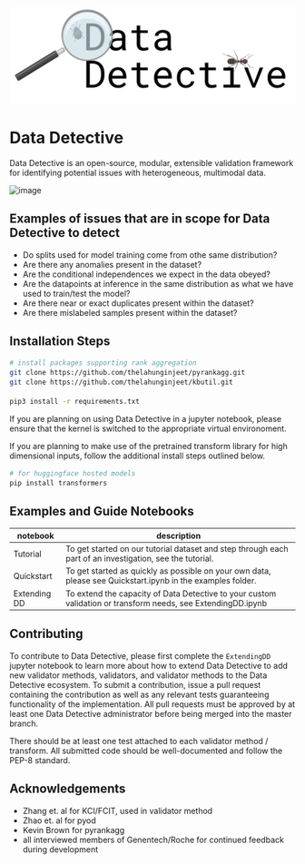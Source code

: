 ![Data Detective logo](DD_im.png)

# Data Detective

Data Detective is an open-source, modular, extensible validation framework for identifying potential issues with heterogeneous, multimodal data.

![image](https://github.com/gred-ecdi/datadetective/assets/97565124/53b70eab-3b38-44e9-bafa-ff660d959f7e)

## Examples of issues that are in scope for Data Detective to detect
- Do splits used for model training come from othe same distribution?
- Are there any anomalies present in the dataset?
- Are the conditional independences we expect in the data obeyed?
- Are the datapoints at inference in the same distribution as what we have used to train/test the model?
- Are there near or exact duplicates present within the dataset?
- Are there mislabeled samples present within the dataset?

## Installation Steps

```bash
# install packages supporting rank aggregation
git clone https://github.com/thelahunginjeet/pyrankagg.git
git clone https://github.com/thelahunginjeet/kbutil.git

pip3 install -r requirements.txt
```

[# install all other packages]: #
[virtualenv dd_env -p python3.10]: #
[source dd_env/bin/activate]: #
[pip3 install -r requirements.txt]: #
[dd_env/bin/python -m ipykernel install --name=dd_env]: #

If you are planning on using Data Detective in a jupyter notebook, please ensure that the kernel is switched to the appropriate virtual environoment.

If you are planning to make use of the pretrained transform library for high dimensional inputs, follow the additional install steps outlined below.

```bash
# for huggingface hosted models
pip install transformers
```

## Examples and Guide Notebooks
| notebook | description |
| ----- | ----- |
| Tutorial | To get started on our tutorial dataset and step through each part of an investigation, see the tutorial. |
| Quickstart | To get started as quickly as possible on your own data, please see Quickstart.ipynb in the examples folder. |
| Extending DD | To extend the capacity of Data Detective to your custom validation or transform needs, see ExtendingDD.ipynb |


## Contributing

To contribute to Data Detective, please first complete the `ExtendingDD` jupyter notebook to learn more about 
how to extend Data Detective to add new validator methods, validators, and validator methods to the Data Detective 
ecosystem. To submit a contribution, issue a pull request containing the contribution as well as any relevant
tests guaranteeing functionality of the implementation. All pull requests must be approved by at least one Data Detective 
administrator before being merged into the master branch. 

There should be at least one test attached to each validator method / transform. All submitted code should be 
well-documented and follow the PEP-8 standard. 

## Acknowledgements

- Zhang et. al for KCI/FCIT, used in validator method
- Zhao et. al for pyod
- Kevin Brown for pyrankagg
- all interviewed members of Genentech/Roche for continued feedback during development 
